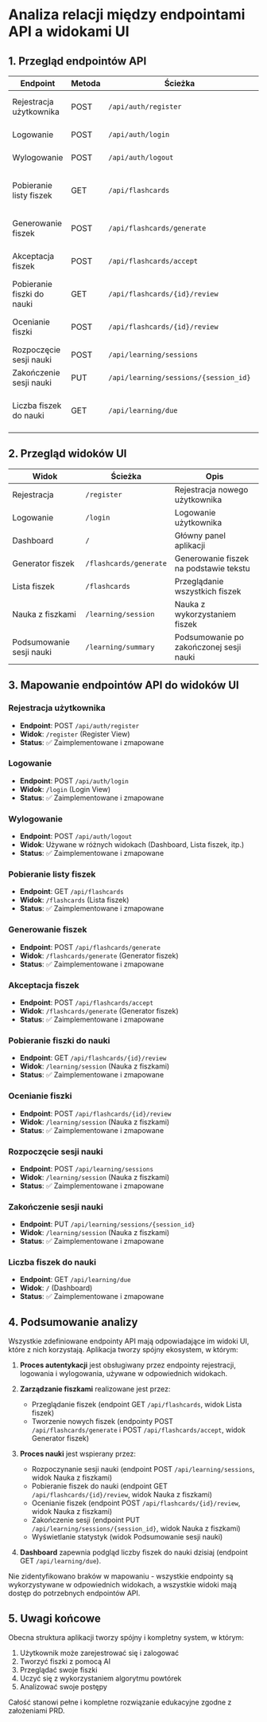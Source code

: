# Analiza relacji między endpointami API a widokami UI

## 1. Przegląd endpointów API

| Endpoint | Metoda | Ścieżka | Opis |
|----------|--------|---------|------|
| Rejestracja użytkownika | POST | `/api/auth/register` | Rejestracja nowego użytkownika |
| Logowanie | POST | `/api/auth/login` | Uwierzytelnienie użytkownika |
| Wylogowanie | POST | `/api/auth/logout` | Wylogowanie użytkownika |
| Pobieranie listy fiszek | GET | `/api/flashcards` | Pobieranie wszystkich fiszek użytkownika |
| Generowanie fiszek | POST | `/api/flashcards/generate` | Generowanie fiszek na podstawie tekstu |
| Akceptacja fiszek | POST | `/api/flashcards/accept` | Zapisywanie wygenerowanych fiszek |
| Pobieranie fiszki do nauki | GET | `/api/flashcards/{id}/review` | Pobieranie pełnej zawartości fiszki podczas nauki |
| Ocenianie fiszki | POST | `/api/flashcards/{id}/review` | Ocenianie trudności fiszki podczas nauki |
| Rozpoczęcie sesji nauki | POST | `/api/learning/sessions` | Rozpoczęcie nowej sesji nauki |
| Zakończenie sesji nauki | PUT | `/api/learning/sessions/{session_id}` | Zakończenie sesji nauki |
| Liczba fiszek do nauki | GET | `/api/learning/due` | Pobieranie liczby fiszek oczekujących na naukę |

## 2. Przegląd widoków UI

| Widok | Ścieżka | Opis |
|-------|---------|------|
| Rejestracja | `/register` | Rejestracja nowego użytkownika |
| Logowanie | `/login` | Logowanie użytkownika |
| Dashboard | `/` | Główny panel aplikacji |
| Generator fiszek | `/flashcards/generate` | Generowanie fiszek na podstawie tekstu |
| Lista fiszek | `/flashcards` | Przeglądanie wszystkich fiszek |
| Nauka z fiszkami | `/learning/session` | Nauka z wykorzystaniem fiszek |
| Podsumowanie sesji nauki | `/learning/summary` | Podsumowanie po zakończonej sesji nauki |

## 3. Mapowanie endpointów API do widoków UI

### Rejestracja użytkownika
- **Endpoint**: POST `/api/auth/register`
- **Widok**: `/register` (Register View)
- **Status**: ✅ Zaimplementowane i zmapowane

### Logowanie
- **Endpoint**: POST `/api/auth/login`  
- **Widok**: `/login` (Login View)
- **Status**: ✅ Zaimplementowane i zmapowane

### Wylogowanie
- **Endpoint**: POST `/api/auth/logout`
- **Widok**: Używane w różnych widokach (Dashboard, Lista fiszek, itp.)
- **Status**: ✅ Zaimplementowane i zmapowane

### Pobieranie listy fiszek
- **Endpoint**: GET `/api/flashcards`
- **Widok**: `/flashcards` (Lista fiszek)
- **Status**: ✅ Zaimplementowane i zmapowane

### Generowanie fiszek
- **Endpoint**: POST `/api/flashcards/generate`
- **Widok**: `/flashcards/generate` (Generator fiszek)
- **Status**: ✅ Zaimplementowane i zmapowane

### Akceptacja fiszek
- **Endpoint**: POST `/api/flashcards/accept`
- **Widok**: `/flashcards/generate` (Generator fiszek)
- **Status**: ✅ Zaimplementowane i zmapowane

### Pobieranie fiszki do nauki
- **Endpoint**: GET `/api/flashcards/{id}/review`
- **Widok**: `/learning/session` (Nauka z fiszkami)
- **Status**: ✅ Zaimplementowane i zmapowane

### Ocenianie fiszki
- **Endpoint**: POST `/api/flashcards/{id}/review`
- **Widok**: `/learning/session` (Nauka z fiszkami)
- **Status**: ✅ Zaimplementowane i zmapowane

### Rozpoczęcie sesji nauki
- **Endpoint**: POST `/api/learning/sessions`
- **Widok**: `/learning/session` (Nauka z fiszkami)
- **Status**: ✅ Zaimplementowane i zmapowane

### Zakończenie sesji nauki
- **Endpoint**: PUT `/api/learning/sessions/{session_id}`
- **Widok**: `/learning/session` (Nauka z fiszkami)
- **Status**: ✅ Zaimplementowane i zmapowane

### Liczba fiszek do nauki
- **Endpoint**: GET `/api/learning/due`
- **Widok**: `/` (Dashboard)
- **Status**: ✅ Zaimplementowane i zmapowane

## 4. Podsumowanie analizy

Wszystkie zdefiniowane endpointy API mają odpowiadające im widoki UI, które z nich korzystają. Aplikacja tworzy spójny ekosystem, w którym:

1. **Proces autentykacji** jest obsługiwany przez endpointy rejestracji, logowania i wylogowania, używane w odpowiednich widokach.

2. **Zarządzanie fiszkami** realizowane jest przez:
   - Przeglądanie fiszek (endpoint GET `/api/flashcards`, widok Lista fiszek)
   - Tworzenie nowych fiszek (endpointy POST `/api/flashcards/generate` i POST `/api/flashcards/accept`, widok Generator fiszek)

3. **Proces nauki** jest wspierany przez:
   - Rozpoczynanie sesji nauki (endpoint POST `/api/learning/sessions`, widok Nauka z fiszkami)
   - Pobieranie fiszek do nauki (endpoint GET `/api/flashcards/{id}/review`, widok Nauka z fiszkami)
   - Ocenianie fiszek (endpoint POST `/api/flashcards/{id}/review`, widok Nauka z fiszkami)
   - Zakończenie sesji (endpoint PUT `/api/learning/sessions/{session_id}`, widok Nauka z fiszkami)
   - Wyświetlanie statystyk (widok Podsumowanie sesji nauki)

4. **Dashboard** zapewnia podgląd liczby fiszek do nauki dzisiaj (endpoint GET `/api/learning/due`).

Nie zidentyfikowano braków w mapowaniu - wszystkie endpointy są wykorzystywane w odpowiednich widokach, a wszystkie widoki mają dostęp do potrzebnych endpointów API.

## 5. Uwagi końcowe

Obecna struktura aplikacji tworzy spójny i kompletny system, w którym:

1. Użytkownik może zarejestrować się i zalogować
2. Tworzyć fiszki z pomocą AI
3. Przeglądać swoje fiszki
4. Uczyć się z wykorzystaniem algorytmu powtórek
5. Analizować swoje postępy

Całość stanowi pełne i kompletne rozwiązanie edukacyjne zgodne z założeniami PRD. 